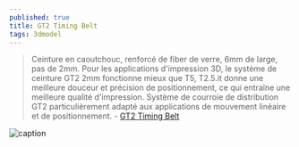 ```yaml
---
published: true
title: GT2 Timing Belt
tags: 3dmodel
---
```

> Ceinture en caoutchouc, renforcé de fiber de verre, 6mm de large, pas de 2mm. Pour les applications d'impression 3D, le système de ceinture GT2 2mm fonctionne mieux que T5, T2.5.it donne une meilleure douceur et précision de positionnement, ce qui entraîne une meilleure qualité d'impression. Système de courroie de distribution GT2 particulièrement adapté aux applications de mouvement linéaire et de positionnement. - [GT2 Timing Belt](https://sites.google.com/a/t.alladapter.xyz/a860/Popular/2-pi-ces-20-dents-GT2-poulie-de-distribution-al-sage-5mm-2-m-tres-GT2)



![caption](https://ae01.alicdn.com/kf/HTB19RGhLVXXXXXaapXXq6xXFXXXj/205791734/HTB19RGhLVXXXXXaapXXq6xXFXXXj.jpg)
